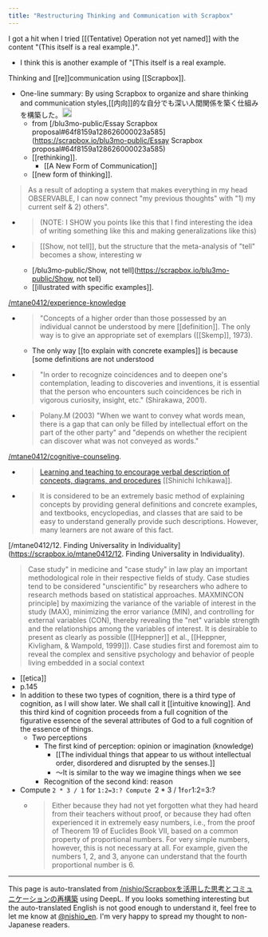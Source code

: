 ```yaml
---
title: "Restructuring Thinking and Communication with Scrapbox"
---
```


I got a hit when I tried [[(Tentative) Operation not yet named]] with the content "(This itself is a real example.)".
- I think this is another example of "[This itself is a real example.

Thinking and [[re]]communication using [[Scrapbox]].
- One-line summary: By using Scrapbox to organize and share thinking and communication styles,[[内向]]的な自分でも深い人間関係を築く仕組みを構築した。<img src='https://scrapbox.io/api/pages/nishio-en/gpt/icon' alt='gpt.icon' height="19.5"/>
    - from [/blu3mo-public/Essay Scrapbox proposal#64f8159a128626000023a585](https://scrapbox.io/blu3mo-public/Essay Scrapbox proposal#64f8159a128626000023a585)
    - [[rethinking]].
        - [[A New Form of Communication]]
    - [[new form of thinking]].

> As a result of adopting a system that makes everything in my head OBSERVABLE, I can now connect "my previous thoughts" with "1) my current self & 2) others".
- > (NOTE: I SHOW you points like this that I find interesting the idea of writing something like this and making generalizations like this)
- > [[Show, not tell]], but the structure that the meta-analysis of "tell" becomes a show, interesting w
    - [/blu3mo-public/Show, not tell](https://scrapbox.io/blu3mo-public/Show, not tell)
    - [[illustrated with specific examples]].

[/mtane0412/experience-knowledge](https://scrapbox.io/mtane0412/experience-knowledge)
- > "Concepts of a higher order than those possessed by an individual cannot be understood by mere [[definition]]. The only way is to give an appropriate set of exemplars ([[Skemp]], 1973).
    - The only way [[to explain with concrete examples]] is because [some definitions are not understood
- > "In order to recognize coincidences and to deepen one's contemplation, leading to discoveries and inventions, it is essential that the person who encounters such coincidences be rich in vigorous curiosity, insight, etc." (Shirakawa, 2001).
- > Polany.M (2003) "When we want to convey what words mean, there is a gap that can only be filled by intellectual effort on the part of the other party" and "depends on whether the recipient can discover what was not conveyed as words."

[/mtane0412/cognitive-counseling](https://scrapbox.io/mtane0412/cognitive-counseling).
- > [Learning and teaching to encourage verbal description of concepts, diagrams, and procedures](https://www.jstage.jst.go.jp/article/jjep1953/48/3/48_361/_article/-char/ja) [[Shinichi Ichikawa]].
- > It is considered to be an extremely basic method of explaining concepts by providing general definitions and concrete examples, and textbooks, encyclopedias, and classes that are said to be easy to understand generally provide such descriptions. However, many learners are not aware of this fact.

[/mtane0412/12. Finding Universality in Individuality](https://scrapbox.io/mtane0412/12. Finding Universality in Individuality).
> Case study" in medicine and "case study" in law play an important methodological role in their respective fields of study. Case studies tend to be considered "unscientific" by researchers who adhere to research methods based on statistical approaches. MAXMINCON principle] by maximizing the variance of the variable of interest in the study (MAX), minimizing the error variance (MIN), and controlling for external variables (CON), thereby revealing the "net" variable strength and the relationships among the variables of interest. It is desirable to present as clearly as possible ([[Heppner]] et al., [[Heppner, Kivligham, & Wampold, 1999]]). Case studies first and foremost aim to reveal the complex and sensitive psychology and behavior of people living embedded in a social context

- [[etica]]
- p.145
- In addition to these two types of cognition, there is a third type of cognition, as I will show later. We shall call it [[intuitive knowing]]. And this third kind of cognition proceeds from a full cognition of the figurative essence of the several attributes of God to a full cognition of the essence of things.
    - Two perceptions
        - The first kind of perception: opinion or imagination (knowledge)
            - [[The individual things that appear to us without intellectual order, disordered and disrupted by the senses.]]
            - 〜It is similar to the way we imagine things when we see
        - Recognition of the second kind: reason
- Compute `2 * 3 / 1` for `1:2=3:? Compute `2 * 3 / 1` for `1:2=3:?
    - > Either because they had not yet forgotten what they had heard from their teachers without proof, or because they had often experienced it in extremely easy numbers, i.e., from the proof of Theorem 19 of Euclides Book VII, based on a common property of proportional numbers. For very simple numbers, however, this is not necessary at all. For example, given the numbers 1, 2, and 3, anyone can understand that the fourth proportional number is 6.

---
This page is auto-translated from [/nishio/Scrapboxを活用した思考とコミュニケーションの再構築](https://scrapbox.io/nishio/Scrapboxを活用した思考とコミュニケーションの再構築) using DeepL. If you looks something interesting but the auto-translated English is not good enough to understand it, feel free to let me know at [@nishio_en](https://twitter.com/nishio_en). I'm very happy to spread my thought to non-Japanese readers.